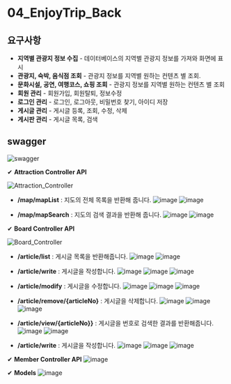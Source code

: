 # 04_EnjoyTrip_Back

## 요구사항
- **지역별 관광지 정보 수집** - 데이터베이스의 지역별 관광지 정보를 가져와 화면에 표시
- **관광지, 숙박, 음식점 조회** - 관광지 정보를 지역별 원하는 컨텐츠 별 조회.
- **문화시설, 공연, 여행코스, 쇼핑 조회** - 관광지 정보를 지역별 원하는 컨텐츠 별 조회
- **회원 관리** - 회원가입, 회원탈퇴, 정보수정
- **로그인 관리** - 로그인, 로그아웃, 비밀번호 찾기, 아이디 저장
- **게시글 관리** - 게시글 등록, 조회, 수정, 삭제
- **게시판 관리** - 게시글 목록, 검색

## swagger
![swagger](/uploads/c53d253b91df5cc020f3aef0ec881149/swagger.PNG)

✔ **Attraction Controller API**  
  
![Attraction_Controller](/uploads/ba7dabccb9abed45e874b188041f3c9c/Attraction_Controller.PNG)
  
- **/map/mapList**  :  지도의 전체 목록을 반환해 줍니다.
![image](/uploads/fafa2e4a619dc6c8a7815977a26b6b47/image.png)
![image](/uploads/0eb021ef178d44f77422e860448a234b/image.png)
  
- **/map/mapSearch**  :  지도의 검색 결과을 반환해 줍니다.
![image](/uploads/207e7d3a3f523aa1cb4d02f266299149/image.png)
![image](/uploads/9e2414d4b5f2fb228f2532bcab87079a/image.png)
  

✔ **Board Controller API**
  
![Board_Controller](/uploads/6dc1533b643adca0541f5edd2cb1aca7/Board_Controller.PNG)
  
- **/article/list**  :  게시글 목록을 반환해줍니다.
![image](/uploads/933a814a45359bae8bbe1f2f03d23bb7/image.png)
![image](/uploads/9b4542477d54cda645c29909fba26bf6/image.png)
  
- **/article/write**  :  게시글을 작성합니다.
![image](/uploads/74fa903f03cad687583c67e3bfcf5265/image.png)
![image](/uploads/35b910731177fdcf0eb4abd8d4eb5ec5/image.png)
![image](/uploads/4dfd898dd9e06960dfbbb36583001424/image.png)
  
- **/article/modify**  :  게시글을 수정합니다.
![image](/uploads/2dc5e2baaa99808a873921a37f24fd96/image.png)
![image](/uploads/c090340cc269f6e6d94a3cac584cb843/image.png)
![image](/uploads/bed83c4bbfe8d7289030a3bb0f1ee687/image.png)
  
- **/article/remove/{articleNo}**  :  게시글을 삭제합니다.
![image](/uploads/946fc5b0669aba3cb6672102be03e225/image.png)
![image](/uploads/4886dc1e63f97a46ce950ebb1927e854/image.png)
![image](/uploads/489e950c50d82f9c57430a32783512c1/image.png)
  
- **/article/view/{articleNo}}**  :  게시글을 번호로 검색한 결과를 반환해줍니다.
![image](/uploads/1a620ffa72cce1b44eaa82c3f023d39a/image.png)
![image](/uploads/c153b051aff874d8406defb0f691abc0/image.png)
  
- **/article/write**  :  게시글을 작성합니다.
![image](/uploads/f58960a8ecfbf17267b0c819b52f48a4/image.png)
![image](/uploads/68e81bcc1fcd3b2b0320fa3d23a0867d/image.png)
![image](/uploads/d3c98283f2023edcd9937c9113ebb19c/image.png)
  
✔ **Member Controller API**
![image](/uploads/b2c72ef2469166edab98b8a36b5b5e14/image.png)

✔ **Models**
![image](/uploads/438d36d3b5403a4fa276a2d4dd7ac528/image.png)
